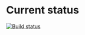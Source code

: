 # Current status

[![Build status](https://ci.appveyor.com/api/projects/status/mtyrtx4cgi8ssv91?svg=true)](https://ci.appveyor.com/project/EkaterinaMarkeeva/moving-an-element)
